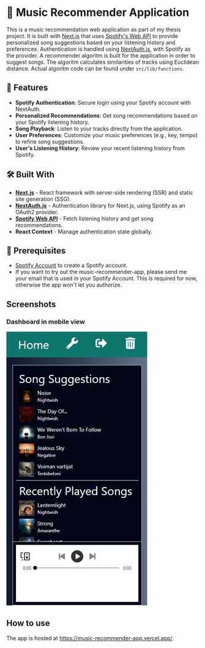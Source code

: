 # 🎵 Music Recommender Application

This is a music recommendation web application as part of my thesis project. It is built with [Next.js](https://nextjs.org/) that uses [Spotify's Web API](https://developer.spotify.com/documentation/web-api/) to provide personalized song suggestions based on your listening history and preferences. Authentication is handled using [NextAuth.js](https://next-auth.js.org/), with Spotify as the provider. A recommender algoritm is built for the application in order to suggest songs. The algoritm calculates similarities of tracks using Euclidean distance.
Actual algoritm code can be found under `src/lib/functions`.

## 🚀 Features

- **Spotify Authentication**: Secure login using your Spotify account with NextAuth.
- **Personalized Recommendations**: Get song recommendations based on your Spotify listening history.
- **Song Playback**: Listen to your tracks directly from the application.
- **User Preferences**: Customize your music preferences (e.g., key, tempo) to refine song suggestions.
- **User's Listening History**: Review your recent listening history from Spotify.
  
## 🛠️ Built With

- **[Next.js](https://nextjs.org/)** - React framework with server-side rendering (SSR) and static site generation (SSG).
- **[NextAuth.js](https://next-auth.js.org/)** - Authentication library for Next.js, using Spotify as an OAuth2 provider.
- **[Spotify Web API](https://developer.spotify.com/documentation/web-api/)** - Fetch listening history and get song recommendations.
- **React Context** - Manage authentication state globally.
  
## 🎯 Prerequisites

- [Spotify Account](https://open.spotify.com/) to create a Spotify account.
- If you want to try out the music-recommender-app, please send me your email that is used in your Spotify Account. This is required for now, otherwise the app won't let you authorize.

## Screenshots

### Dashboard in mobile view

![dashboard in mobile view](./images/UI_mobile.png)

## How to use

The app is hosted at https://music-recommender-app.vercel.app/.

